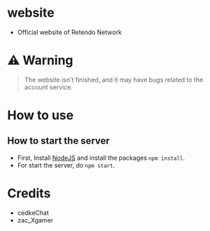 # website
- Official website of Retendo Network

# ⚠️ Warning
> The website isn't finished, and it may have bugs related to the account service.

# How to use
## How to start the server
- First, Install [NodeJS](https://nodejs.org) and install the packages `npm install`.
- For start the server, do `npm start`.

# Credits
- cedkeChat
- zac_Xgamer
